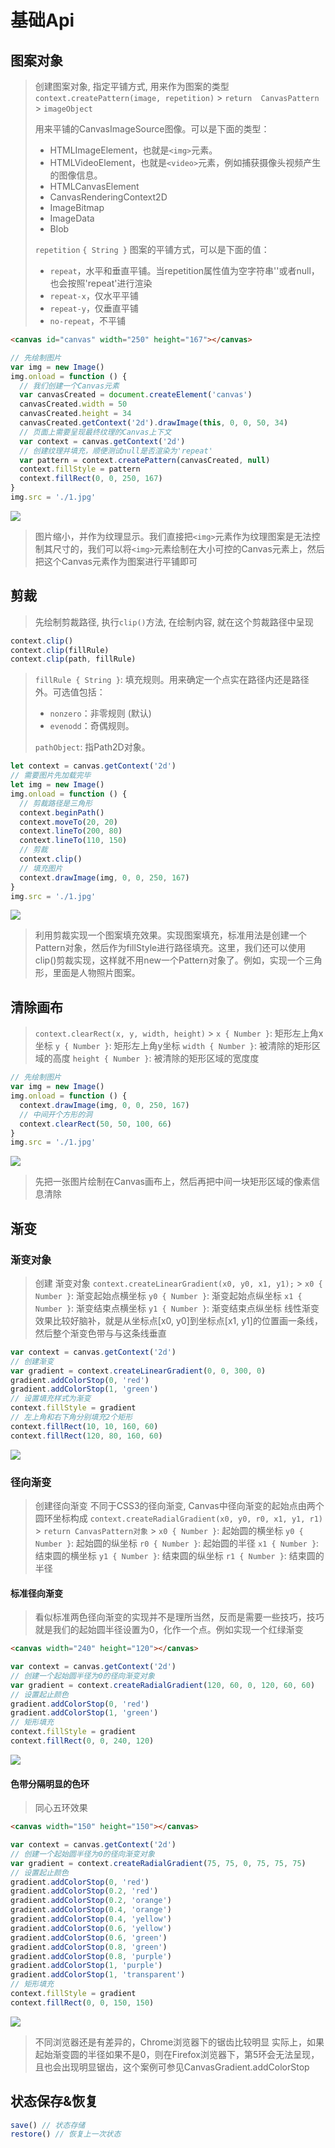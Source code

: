 # 基础Api

## 图案对象

> 创建图案对象, 指定平铺方式, 用来作为图案的类型
> `context.createPattern(image, repetition)` > `return  CanvasPattern` > `imageObject`
>
> 用来平铺的CanvasImageSource图像。可以是下面的类型：
>
> - HTMLImageElement，也就是`<img>`元素。
> - HTMLVideoElement，也就是`<video>`元素，例如捕获摄像头视频产生的图像信息。
> - HTMLCanvasElement
> - CanvasRenderingContext2D
> - ImageBitmap
> - ImageData
> - Blob
>
> `repetition` `{ String }`
> 图案的平铺方式，可以是下面的值：
>
> - `repeat`，水平和垂直平铺。当repetition属性值为空字符串''或者null，也会按照'repeat'进行渲染
> - `repeat-x`，仅水平平铺
> - `repeat-y`，仅垂直平铺
> - `no-repeat`，不平铺

```html
<canvas id="canvas" width="250" height="167"></canvas>
```

```js
// 先绘制图片
var img = new Image()
img.onload = function () {
  // 我们创建一个Canvas元素
  var canvasCreated = document.createElement('canvas')
  canvasCreated.width = 50
  canvasCreated.height = 34
  canvasCreated.getContext('2d').drawImage(this, 0, 0, 50, 34)
  // 页面上需要呈现最终纹理的Canvas上下文
  var context = canvas.getContext('2d')
  // 创建纹理并填充，顺便测试null是否渲染为'repeat'
  var pattern = context.createPattern(canvasCreated, null)
  context.fillStyle = pattern
  context.fillRect(0, 0, 250, 167)
}
img.src = './1.jpg'
```

![](/__assets__/img/2022-02-15-11-23-51.png)

> 图片缩小，并作为纹理显示。我们直接把`<img>`元素作为纹理图案是无法控制其尺寸的，我们可以将`<img>`元素绘制在大小可控的Canvas元素上，然后把这个Canvas元素作为图案进行平铺即可

## 剪裁

> 先绘制剪裁路径, 执行`clip()`方法, 在绘制内容, 就在这个剪裁路径中呈现

```js
context.clip()
context.clip(fillRule)
context.clip(path, fillRule)
```

> `fillRule { String }`: 填充规则。用来确定一个点实在路径内还是路径外。可选值包括：
>
> - `nonzero`：非零规则 (默认)
> - `evenodd`：奇偶规则。
>
> `pathObject`: 指Path2D对象。

```js
let context = canvas.getContext('2d')
// 需要图片先加载完毕
let img = new Image()
img.onload = function () {
  // 剪裁路径是三角形
  context.beginPath()
  context.moveTo(20, 20)
  context.lineTo(200, 80)
  context.lineTo(110, 150)
  // 剪裁
  context.clip()
  // 填充图片
  context.drawImage(img, 0, 0, 250, 167)
}
img.src = './1.jpg'
```

![](/__assets__/img/2022-02-15-10-50-54.png)

> 利用剪裁实现一个图案填充效果。实现图案填充，标准用法是创建一个Pattern对象，然后作为fillStyle进行路径填充。这里，我们还可以使用clip()剪裁实现，这样就不用new一个Pattern对象了。例如，实现一个三角形，里面是人物照片图案。

## 清除画布

> `context.clearRect(x, y, width, height)` > `x { Number }`: 矩形左上角x坐标
> `y { Number }`: 矩形左上角y坐标
> `width { Number }`: 被清除的矩形区域的高度
> `height { Number }`: 被清除的矩形区域的宽度度

```js
// 先绘制图片
var img = new Image()
img.onload = function () {
  context.drawImage(img, 0, 0, 250, 167)
  // 中间开个方形的洞
  context.clearRect(50, 50, 100, 66)
}
img.src = './1.jpg'
```

![](/__assets__/img/2022-02-15-10-41-05.png)

> 先把一张图片绘制在Canvas画布上，然后再把中间一块矩形区域的像素信息清除

## 渐变

### 渐变对象

> 创建 渐变对象
> `context.createLinearGradient(x0, y0, x1, y1);` > `x0 { Number }`: 渐变起始点横坐标
> `y0 { Number }`: 渐变起始点纵坐标
> `x1 { Number }`: 渐变结束点横坐标
> `y1 { Number }`: 渐变结束点纵坐标
> 线性渐变效果比较好脑补，就是从坐标点[x0, y0]到坐标点[x1, y1]的位置画一条线，然后整个渐变色带与与这条线垂直

```js
var context = canvas.getContext('2d')
// 创建渐变
var gradient = context.createLinearGradient(0, 0, 300, 0)
gradient.addColorStop(0, 'red')
gradient.addColorStop(1, 'green')
// 设置填充样式为渐变
context.fillStyle = gradient
// 左上角和右下角分别填充2个矩形
context.fillRect(10, 10, 160, 60)
context.fillRect(120, 80, 160, 60)
```

![](/__assets__/img/2022-02-15-11-15-04.png)

### 径向渐变

> 创建径向渐变
> 不同于CSS3的径向渐变, Canvas中径向渐变的起始点由两个圆环坐标构成
> `context.createRadialGradient(x0, y0, r0, x1, y1, r1)` > `return CanvasPattern对象` > `x0 { Number }`: 起始圆的横坐标
> `y0 { Number }`: 起始圆的纵坐标
> `r0 { Number }`: 起始圆的半径
> `x1 { Number }`: 结束圆的横坐标
> `y1 { Number }`: 结束圆的纵坐标
> `r1 { Number }`: 结束圆的半径

#### 标准径向渐变

> 看似标准两色径向渐变的实现并不是理所当然，反而是需要一些技巧，技巧就是我们的起始圆半径设置为0，化作一个点。例如实现一个红绿渐变

```html
<canvas width="240" height="120"></canvas>
```

```js
var context = canvas.getContext('2d')
// 创建一个起始圆半径为0的径向渐变对象
var gradient = context.createRadialGradient(120, 60, 0, 120, 60, 60)
// 设置起止颜色
gradient.addColorStop(0, 'red')
gradient.addColorStop(1, 'green')
// 矩形填充
context.fillStyle = gradient
context.fillRect(0, 0, 240, 120)
```

![](/__assets__/img/2022-02-15-11-32-48.png)

#### 色带分隔明显的色环

> 同心五环效果

```html
<canvas width="150" height="150"></canvas>
```

```js
var context = canvas.getContext('2d')
// 创建一个起始圆半径为0的径向渐变对象
var gradient = context.createRadialGradient(75, 75, 0, 75, 75, 75)
// 设置起止颜色
gradient.addColorStop(0, 'red')
gradient.addColorStop(0.2, 'red')
gradient.addColorStop(0.2, 'orange')
gradient.addColorStop(0.4, 'orange')
gradient.addColorStop(0.4, 'yellow')
gradient.addColorStop(0.6, 'yellow')
gradient.addColorStop(0.6, 'green')
gradient.addColorStop(0.8, 'green')
gradient.addColorStop(0.8, 'purple')
gradient.addColorStop(1, 'purple')
gradient.addColorStop(1, 'transparent')
// 矩形填充
context.fillStyle = gradient
context.fillRect(0, 0, 150, 150)
```

![](/__assets__/img/2022-02-15-11-36-09.png)

> 不同浏览器还是有差异的，Chrome浏览器下的锯齿比较明显
> 实际上，如果起始渐变圆的半径如果不是0，则在Firefox浏览器下，第5环会无法呈现，且也会出现明显锯齿，这个案例可参见CanvasGradient.addColorStop

## 状态保存&恢复

```js
save() // 状态存储
restore() // 恢复上一次状态
```

